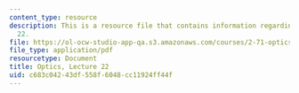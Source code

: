 ```yaml
---
content_type: resource
description: This is a resource file that contains information regarding optics lecture
  22.
file: https://ol-ocw-studio-app-qa.s3.amazonaws.com/courses/2-71-optics-spring-2014/c683c04243df558f6048cc11924ff44f_MIT2_71S14_lec22_notes.pdf
file_type: application/pdf
resourcetype: Document
title: Optics, Lecture 22
uid: c683c042-43df-558f-6048-cc11924ff44f
---
```

